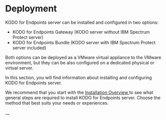 # Deployment

KODO for Endpoints server can be installed and configured in two options:

* KODO for Endpoints Gateway \(KODO server without IBM Spectrum Protect server\)
* KODO for Endpoints Bundle \(KODO server with IBM Spectrum Protect server included\)

Both options can be deployed as a VMware virtual appliance to the VMware environment, but they can be also configured on a dedicated physical or virtual server.

In this section, you will find information about installing and configuring KODO for Endpoints server.

We recommend that you start with the [Installation Overview ](installation-overview.md)to see what general steps are required to install KODO for Endpoints server. Choose the method that best suits your needs or experiences.

\_\_



